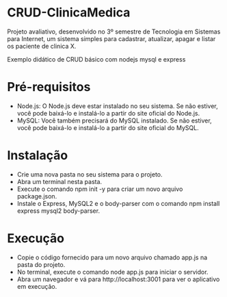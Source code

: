 # CRUD-ClinicaMedica
Projeto avaliativo, desenvolvido no 3º semestre de Tecnologia em Sistemas para Internet, um sistema simples para cadastrar, atualizar, apagar e listar os paciente de clinica X.

Exemplo didático de CRUD básico com nodejs mysql e express

# Pré-requisitos
- Node.js: O Node.js deve estar instalado no seu sistema. Se não estiver, você pode baixá-lo e instalá-lo a partir do site oficial do Node.js.
- MySQL: Você também precisará do MySQL instalado. Se não estiver, você pode baixá-lo e instalá-lo a partir do site oficial do MySQL.

# Instalação
- Crie uma nova pasta no seu sistema para o projeto.
- Abra um terminal nesta pasta.
- Execute o comando npm init -y para criar um novo arquivo package.json.
- Instale o Express, MySQL2 e o body-parser com o comando npm install express mysql2 body-parser.

# Execução
- Copie o código fornecido para um novo arquivo chamado app.js na pasta do projeto.
- No terminal, execute o comando node app.js para iniciar o servidor.
- Abra um navegador e vá para http://localhost:3001 para ver o aplicativo em execução.
